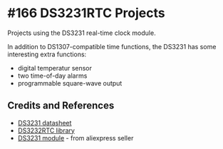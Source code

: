 # #166 DS3231RTC Projects

Projects using the DS3231 real-time clock module.

In addition to DS1307-compatible time functions, the DS3231 has some interesting extra functions:
* digital temperatur sensor
* two time-of-day alarms
* programmable square-wave output

## Credits and References
* [DS3231 datasheet](https://www.maximintegrated.com/en/products/digital/real-time-clocks/DS3231.html)
* [DS3232RTC library](https://github.com/JChristensen/DS3232RTC)
* [DS3231 module](http://www.aliexpress.com/item/B39-hot-sale-DS3231-AT24C32-IIC-Precision-RTC-Real-Time-Clock-Memory-Module-For-Arduino-Free/32217889168.html) - from aliexpress seller